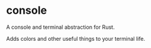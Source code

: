 # console

A console and terminal abstraction for Rust.

Adds colors and other useful things to your terminal life.
